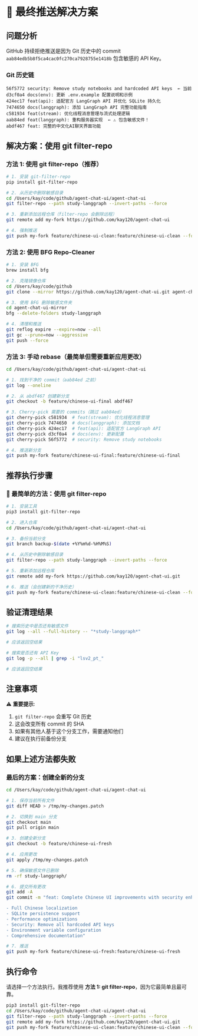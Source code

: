 # 🔧 最终推送解决方案

## 问题分析

GitHub 持续拒绝推送是因为 Git 历史中的 commit `aab84edb5b8f5ca4cac0fc270ca7928755e1418b` 包含敏感的 API Key。

### Git 历史链

```
56f5772 security: Remove study notebooks and hardcoded API keys  ← 当前
d3cf0a4 docs(env): 更新 .env.example 配置说明和示例
424ec17 feat(api): 适配官方 LangGraph API 并优化 SQLite 持久化
7474650 docs(langgraph): 添加 LangGraph API 完整功能指南
c581934 feat(stream): 优化线程消息管理与流式处理逻辑
aab84ed feat(langgraph): 重构服务器实现  ← ⚠️ 包含敏感文件！
abdf467 feat: 完整的中文化AI聊天界面功能
```

## 解决方案：使用 git filter-repo

### 方法 1: 使用 git filter-repo（推荐）

```bash
# 1. 安装 git-filter-repo
pip install git-filter-repo

# 2. 从历史中删除敏感目录
cd /Users/kay/code/github/agent-chat-ui/agent-chat-ui
git filter-repo --path study-langgraph --invert-paths --force

# 3. 重新添加远程仓库（filter-repo 会删除远程）
git remote add my-fork https://github.com/kay120/agent-chat-ui

# 4. 强制推送
git push my-fork feature/chinese-ui-clean:feature/chinese-ui-clean --force
```

### 方法 2: 使用 BFG Repo-Cleaner

```bash
# 1. 安装 BFG
brew install bfg

# 2. 克隆镜像仓库
cd /Users/kay/code/github
git clone --mirror https://github.com/kay120/agent-chat-ui.git agent-chat-ui-mirror

# 3. 使用 BFG 删除敏感文件夹
cd agent-chat-ui-mirror
bfg --delete-folders study-langgraph

# 4. 清理和推送
git reflog expire --expire=now --all
git gc --prune=now --aggressive
git push --force
```

### 方法 3: 手动 rebase（最简单但需要重新应用更改）

```bash
cd /Users/kay/code/github/agent-chat-ui/agent-chat-ui

# 1. 找到干净的 commit（aab84ed 之前）
git log --oneline

# 2. 从 abdf467 创建新分支
git checkout -b feature/chinese-ui-final abdf467

# 3. Cherry-pick 需要的 commits（跳过 aab84ed）
git cherry-pick c581934  # feat(stream): 优化线程消息管理
git cherry-pick 7474650  # docs(langgraph): 添加文档
git cherry-pick 424ec17  # feat(api): 适配官方 LangGraph API
git cherry-pick d3cf0a4  # docs(env): 更新配置
git cherry-pick 56f5772  # security: Remove study notebooks

# 4. 推送新分支
git push my-fork feature/chinese-ui-final:feature/chinese-ui-final
```

## 推荐执行步骤

### 🎯 最简单的方法：使用 git filter-repo

```bash
# 1. 安装工具
pip3 install git-filter-repo

# 2. 进入仓库
cd /Users/kay/code/github/agent-chat-ui/agent-chat-ui

# 3. 备份当前分支
git branch backup-$(date +%Y%m%d-%H%M%S)

# 4. 从历史中删除敏感目录
git filter-repo --path study-langgraph --invert-paths --force

# 5. 重新添加远程仓库
git remote add my-fork https://github.com/kay120/agent-chat-ui.git

# 6. 推送（会创建新的干净历史）
git push my-fork feature/chinese-ui-clean:feature/chinese-ui-clean --force
```

## 验证清理结果

```bash
# 搜索历史中是否还有敏感文件
git log --all --full-history -- "*study-langgraph*"

# 应该返回空结果

# 搜索是否还有 API Key
git log -p --all | grep -i "lsv2_pt_"

# 应该返回空结果
```

## 注意事项

⚠️ **重要提示**:

1. `git filter-repo` 会重写 Git 历史
2. 这会改变所有 commit 的 SHA
3. 如果有其他人基于这个分支工作，需要通知他们
4. 建议在执行前备份分支

## 如果上述方法都失败

### 最后的方案：创建全新的分支

```bash
cd /Users/kay/code/github/agent-chat-ui/agent-chat-ui

# 1. 保存当前所有文件
git diff HEAD > /tmp/my-changes.patch

# 2. 切换到 main 分支
git checkout main
git pull origin main

# 3. 创建全新分支
git checkout -b feature/chinese-ui-fresh

# 4. 应用更改
git apply /tmp/my-changes.patch

# 5. 确保敏感文件已删除
rm -rf study-langgraph/

# 6. 提交所有更改
git add -A
git commit -m "feat: Complete Chinese UI improvements with security enhancements

- Full Chinese localization
- SQLite persistence support
- Performance optimizations
- Security: Remove all hardcoded API keys
- Environment variable configuration
- Comprehensive documentation"

# 7. 推送
git push my-fork feature/chinese-ui-fresh:feature/chinese-ui-fresh
```

## 执行命令

请选择一个方法执行。我推荐使用 **方法 1: git filter-repo**，因为它最简单且最可靠。

```bash
pip3 install git-filter-repo
cd /Users/kay/code/github/agent-chat-ui/agent-chat-ui
git filter-repo --path study-langgraph --invert-paths --force
git remote add my-fork https://github.com/kay120/agent-chat-ui.git
git push my-fork feature/chinese-ui-clean:feature/chinese-ui-clean --force
```

